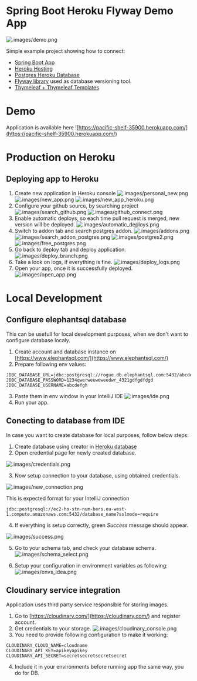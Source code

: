 # Spring Boot Heroku Flyway Demo App

![.images/demo.png](.images/demo.png)

Simple example project showing how to connect:
 * [Spring Boot App](https://spring.io/projects/spring-boot)
 * [Heroku Hosting](https://heroku.com)
 * [Postgres Heroku Database](https://data.heroku.com)
 * [Flyway library](https://flywaydb.org/) used as database versioning tool.
 * [Thymeleaf + Thymeleaf Templates](https://www.thymeleaf.org/)


# Demo
Application is available here ![https://pacific-shelf-35900.herokuapp.com/](https://pacific-shelf-35900.herokuapp.com/)

# Production on Heroku

## Deploying app to Heroku
1. Create new application in Heroku console
![.images/personal_new.png](.images/personal_new.png)
![.images/new_app.png](.images/new_app.png)
![.images/new_app_heroku.png](.images/new_app_heroku.png)
2. Configure your github source, by searching project
![.images/search_github.png](.images/search_github.png)
![.images/github_connect.png](.images/github_connect.png)
3. Enable automatic deploys, so each time pull request is merged, new version will be deployed.
![.images/automatic_deploys.png](.images/automatic_deploys.png)
4. Switch to addon tab and search postgres addon.
![.images/addons.png](.images/addons.png)
![.images/search_addon_postgres.png](.images/search_addon_postgres.png)
![.images/postgres2.png](.images/postgres2.png)
![.images/free_postgres.png](.images/free_postgres.png)
5. Go back to deploy tab and deploy application.
![.images/deploy_branch.png](.images/deploy_branch.png)
6. Take a look on logs, if everything is fine.
![.images/deploy_logs.png](.images/deploy_logs.png)
7. Open your app, once it is successfully deployed.
![.images/open_app.png](.images/open_app.png)

# Local Development

## Configure elephantsql database

This can be usefull for local development purposes, when we don't want to configure database localy. 

1. Create account and database instance on [https://www.elephantsql.com/](https://www.elephantsql.com/)
2. Prepare following env values:
```
JDBC_DATABASE_URL=jdbc:postgresql://rogue.db.elephantsql.com:5432/abcdefgh
JDBC_DATABASE_PASSWORD=1234qwerweeweweedwr_4321gdfgdfdgd
JDBC_DATABASE_USERNAME=abcdefgh
```
3. Paste them in env window in your IntelliJ IDE
![.images/ide.png](.images/ide.png)
4. Run your app.

## Conecting to database from IDE

In case you want to create database for local purposes, follow below steps:

1. Create database using creator in [Heroku database](https://name.heroku.com)
2. Open credential page for newly created database.

![.images/credentials.png](.images/credentials.png)

3. Now setup connection to your database, using obtained credentials.

![.images/new_connection.png](.images/new_connection.png)

This is expected format for your IntelliJ connection
```
jdbc:postgresql://ec2-ho-stn-num-bers.eu-west-1.compute.amazonaws.com:5432/database_name?sslmode=require
```
4. If everything is setup correctly, green *Success* message should appear.

![.images/success.png](.images/success.png)

5. Go to your schema tab, and check your database schema.
![.images/schema_select.png](.images/schema_select.png)

6. Setup your configuration in environment variables as following:
![.images/envs_idea.png](.images/envs_idea.png)

## Cloudinary service integration

Application uses third party service responsible for storing images.

1. Go to [https://cloudinary.com/](https://cloudinary.com/) and register account.
2. Get credentials to your storage.
![.images/cloudinary_console.png](.images/cloudinary_console.png)
3. You need to provide following configuration to make it working:
```
CLOUDINARY_CLOUD_NAME=cloudname
CLOUDINARY_API_KEY=apikeyapikey
CLOUDINARY_API_SECRET=secretsecretsecretsecret
```
4. Include it in your environments before running app the same way, you do for DB.
